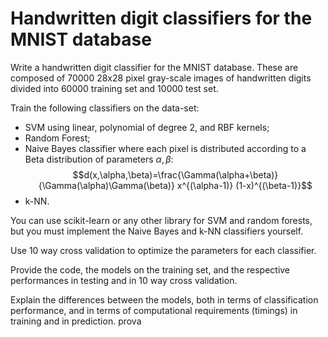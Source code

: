 # Handwritten digit classifiers for the MNIST database

Write a handwritten digit classifier for the MNIST database. These are composed of 70000 28x28 pixel gray-scale images of handwritten digits divided into 60000 training set and 10000 test set.

Train the following classifiers on the data-set:

- SVM using linear, polynomial of degree 2, and RBF kernels;
- Random Forest;
- Naive Bayes classifier where each pixel is distributed according to a Beta distribution of parameters $\alpha, \beta$: $$d(x,\alpha,\beta)=\frac{\Gamma(\alpha+\beta)}{\Gamma(\alpha)\Gamma(\beta)} x^{(\alpha-1)} (1-x)^{(\beta-1)}$$
- k-NN.

You can use scikit-learn or any other library for SVM and random forests, but you must implement the Naive Bayes and k-NN classifiers yourself.

Use 10 way cross validation to optimize the parameters for each classifier.

Provide the code, the models on the training set, and the respective performances in testing and in 10 way cross validation.

Explain the differences between the models, both in terms of classification performance, and in terms of computational requirements (timings) in training and in prediction.
prova
